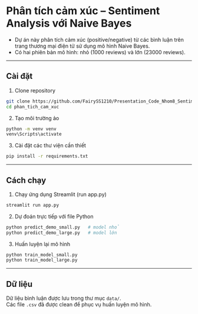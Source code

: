 # Phân tích cảm xúc – Sentiment Analysis với Naive Bayes

- Dự án này phân tích cảm xúc (positive/negative) từ các bình luận trên trang thương mại điện tử sử dụng mô hình Naive Bayes.  
- Có hai phiên bản mô hình: nhỏ (1000 reviews) và lớn (23000 reviews).  

---

## Cài đặt

1. Clone repository  
```bash
git clone https://github.com/FairySS1210/Presentation_Code_Nhom8_SentimentAnalysis_NaiveBayes_VoThuTien.git
cd phan_tich_cam_xuc
```

2. Tạo môi trường ảo  
```bash
python -m venv venv
venv\Scripts\activate
```

3. Cài đặt các thư viện cần thiết  
```bash
pip install -r requirements.txt
```

---

## Cách chạy

1. Chạy ứng dụng Streamlit (run app.py)  
```bash
streamlit run app.py
```

2. Dự đoán trực tiếp với file Python  
```bash
python predict_demo_small.py   # model nhỏ
python predict_demo_large.py   # model lớn
```

3. Huấn luyện lại mô hình  
```bash
python train_model_small.py
python train_model_large.py
```

---

## Dữ liệu

Dữ liệu bình luận được lưu trong thư mục `data/`.  
Các file `.csv` đã được clean để phục vụ huấn luyện mô hình.  
